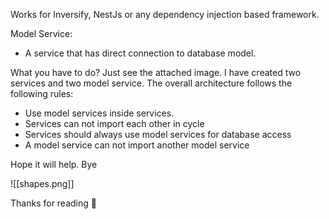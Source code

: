 Works for Inversify, NestJs or any dependency injection based framework.

Model Service:
- A service that has direct connection to database model.

What you have to do?
Just see the attached image.
I have created two services and two model service. The overall architecture follows the following rules:
- Use model services inside services.
- Services can not import each other in cycle
- Services should always use model services for database access
- A model service can not import another model service

Hope it will help. Bye

![[shapes.png]]

Thanks for reading 🙋